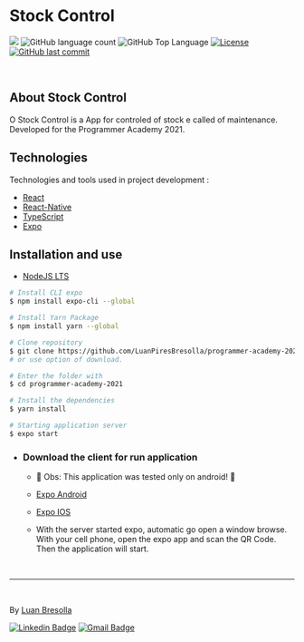 # Stock Control

<p>
  <img src="https://img.shields.io/badge/made%20by-Luan%20Bresolla-6E40C9?style=flat-square">
  <img alt="GitHub language count" src="https://img.shields.io/github/languages/count/luanpiresbresolla/programmer-academy-2021?color=6E40C9&style=flat-square">
  <img alt="GitHub Top Language" src="https://img.shields.io/github/languages/top/luanpiresbresolla/programmer-academy-2021?color=6E40C9&style=flat-square">
  <a href="https://opensource.org/licenses/MIT">
    <img alt="License" src="https://img.shields.io/badge/license-MIT-6E40C9?style=flat-square">
  </a>
  <a href="https://github.com/luanpiresbresolla/programmer-academy-2021/commits/main">
    <img alt="GitHub last commit" src="https://img.shields.io/github/last-commit/luanpiresbresolla/programmer-academy-2021?color=6E40C9&style=flat-square">
  </a>
</p>

<br>

## About Stock Control

O Stock Control is a App for controled of stock e called of maintenance. 
Developed for the Programmer Academy 2021.

## Technologies

Technologies and tools used in project development :

- [React](https://reactjs.org/)
- [React-Native](https://reactnative.dev/)
- [TypeScript](https://www.typescriptlang.org/)
- [Expo](https://expo.io/)

## Installation and use

  * [NodeJS LTS](https://nodejs.org/en/)  

```bash
# Install CLI expo
$ npm install expo-cli --global

# Install Yarn Package
$ npm install yarn --global

# Clone repository
$ git clone https://github.com/LuanPiresBresolla/programmer-academy-2021
# or use option of download.

# Enter the folder with
$ cd programmer-academy-2021

# Install the dependencies
$ yarn install

# Starting application server
$ expo start
```
* ### Download the client for run application

  * 🚧 Obs: This application was tested only on android! 🚧

  * [Expo Android](https://play.google.com/store/apps/details?id=host.exp.exponent&hl=pt_BR)

  * [Expo IOS](https://apps.apple.com/br/app/expo-client/id982107779)
  
  * With the server started expo, automatic go open  a window browse. With your cell phone, open the expo app and scan the QR Code. Then the application will start.

<br>

---
<br>

By [Luan Bresolla](https://github.com/LuanPiresBresolla)

[![Linkedin Badge](https://img.shields.io/badge/-Luan%20Bresolla-6E40C9?style=flat-square&logo=Linkedin&logoColor=white&link=https://www.linkedin.com/in/luanbresolla/)](https://www.linkedin.com/in/luanbresolla/)
[![Gmail Badge](https://img.shields.io/badge/-luanpires34@gmail.com-6E40C9?style=flat-square&logo=Gmail&logoColor=white&link=mailto:luanpires34@gmail.com)](mailto:luanpires34@gmail.com)
